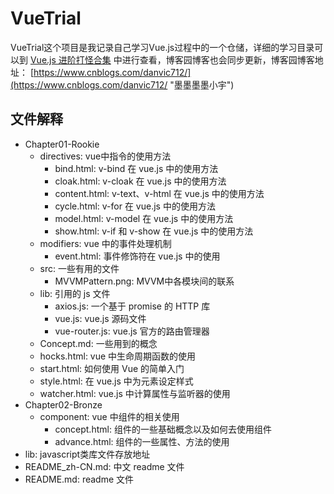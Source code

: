 # VueTrial
VueTrial这个项目是我记录自己学习Vue.js过程中的一个仓储，详细的学习目录可以到 [Vue.js 进阶打怪合集](https://lanesra712.github.io/2018/08/27/Vue-Overview/ "Vue.js 进阶打怪合集") 中进行查看，博客园博客也会同步更新，博客园博客地址： [https://www.cnblogs.com/danvic712/](https://www.cnblogs.com/danvic712/ "墨墨墨墨小宇") 

## 文件解释
+ Chapter01-Rookie
    - directives: vue中指令的使用方法
        - bind.html: v-bind 在 vue.js 中的使用方法
        - cloak.html: v-cloak 在 vue.js 中的使用方法
        - content.html: v-text、v-html 在 vue.js 中的使用方法
        - cycle.html: v-for 在 vue.js 中的使用方法
        - model.html: v-model 在 vue.js 中的使用方法
        - show.html: v-if 和 v-show 在 vue.js 中的使用方法
     - modifiers: vue 中的事件处理机制
        - event.html: 事件修饰符在 vue.js 中的使用
    - src: 一些有用的文件
        - MVVMPattern.png: MVVM中各模块间的联系
    - lib: 引用的 js 文件
        - axios.js: 一个基于 promise 的 HTTP 库
        - vue.js: vue.js 源码文件
        - vue-router.js: vue.js 官方的路由管理器
    - Concept.md: 一些用到的概念 
    - hocks.html: vue 中生命周期函数的使用
    - start.html: 如何使用 Vue 的简单入门
    - style.html: 在 vue.js 中为元素设定样式
    - watcher.html: vue.js 中计算属性与监听器的使用
+ Chapter02-Bronze
    - component: vue 中组件的相关使用
        - concept.html: 组件的一些基础概念以及如何去使用组件
        - advance.html: 组件的一些属性、方法的使用
+ lib: javascript类库文件存放地址
+ README_zh-CN.md: 中文 readme 文件 
+ README.md: readme 文件